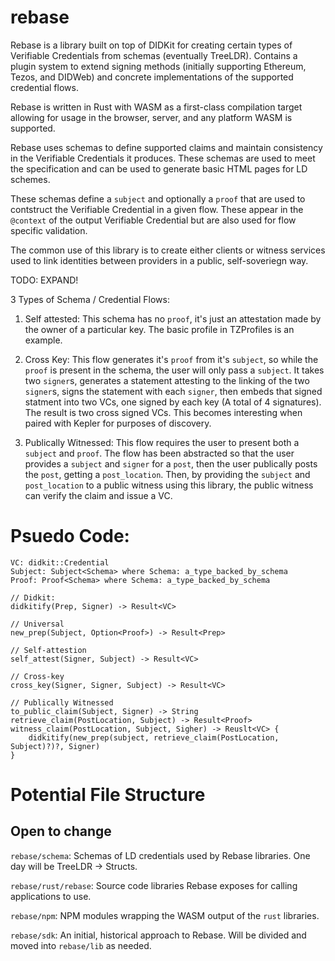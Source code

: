 # rebase

Rebase is a library built on top of DIDKit for creating certain types of Verifiable Credentials from schemas (eventually TreeLDR). Contains a plugin system to extend signing methods (initially supporting Ethereum, Tezos, and DIDWeb) and concrete implementations of the supported credential flows. 

Rebase is written in Rust with WASM as a first-class compilation target allowing for usage in the browser, server, and any platform WASM is supported.

Rebase uses schemas to define supported claims and maintain consistency in the Verifiable Credentials it produces. These schemas are used to meet the specification and can be used to generate basic HTML pages for LD schemes.

These schemas define a `subject` and optionally a `proof` that are used to contstruct the Verifiable Credential in a given flow. These appear in the `@context` of the output Verifiable Credential but are also used for flow specific validation.

The common use of this library is to create either clients or witness services used to link identities between providers in a public, self-soveriegn way.

TODO: EXPAND!

3 Types of Schema / Credential Flows:
1) Self attested: This schema has no `proof`, it's just an attestation made by the owner of a particular key. The basic profile in TZProfiles is an example.

2) Cross Key: This flow generates it's `proof` from it's `subject`, so while the `proof` is present in the schema, the user will only pass a `subject`. It takes two `signer`s, generates a statement attesting to the linking of the two `signer`s, signs the statement with each `signer`, then embeds that signed statment into two VCs, one signed by each key (A total of 4 signatures). The result is two cross signed VCs. This becomes interesting when paired with Kepler for purposes of discovery.

3) Publically Witnessed: This flow requires the user to present both a `subject` and `proof`. The flow has been abstracted so that the user provides a `subject` and `signer` for a `post`, then the user publically posts the `post`, getting a `post_location`. Then, by providing the `subject` and `post_location` to a public witness using this library, the public witness can verify the claim and issue a VC.

# Psuedo Code:

```
VC: didkit::Credential
Subject: Subject<Schema> where Schema: a_type_backed_by_schema
Proof: Proof<Schema> where Schema: a_type_backed_by_schema

// Didkit:
didkitify(Prep, Signer) -> Result<VC>

// Universal
new_prep(Subject, Option<Proof>) -> Result<Prep>

// Self-attestion
self_attest(Signer, Subject) -> Result<VC>

// Cross-key
cross_key(Signer, Signer, Subject) -> Result<VC>

// Publically Witnessed
to_public_claim(Subject, Signer) -> String
retrieve_claim(PostLocation, Subject) -> Result<Proof>
witness_claim(PostLocation, Subject, Sigher) -> Reuslt<VC> {
    didkitify(new_prep(subject, retrieve_claim(PostLocation, Subject)?)?, Signer)
}
```
# Potential File Structure
## Open to change

`rebase/schema`: Schemas of LD credentials used by Rebase libraries. One day will be TreeLDR -> Structs.

`rebase/rust/rebase`: Source code libraries Rebase exposes for calling applications to use.

`rebase/npm`: NPM modules wrapping the WASM output of the `rust` libraries.

`rebase/sdk`: An initial, historical approach to Rebase. Will be divided and moved into `rebase/lib` as needed.